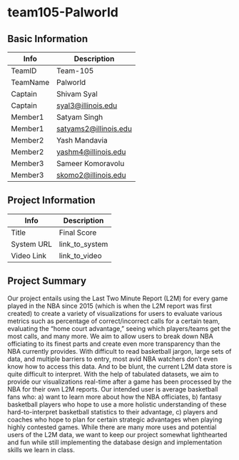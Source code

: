 # team105-Palworld

## Basic Information

|   Info      |        Description     |
| ----------- | ---------------------- |
| TeamID      |        Team-105        |
| TeamName    |         Palworld       |
| Captain     |       Shivam Syal      |
| Captain     |   syal3@illinois.edu   |
| Member1     |       Satyam Singh     |
| Member1     |  satyams2@illinois.edu |
| Member2     |      Yash Mandavia     |
| Member2     |  yashm4@illinois.edu   |
| Member3     |   Sameer Komoravolu    |
| Member3     |  skomo2@illinois.edu   |

## Project Information

|   Info      |        Description     |
| ----------- | ---------------------- |
|  Title      |       Final Score      |
| System URL  |      link_to_system    |
| Video Link  |      link_to_video     |

## Project Summary

Our project entails using the Last Two Minute Report (L2M) for every game played in the NBA since 2015 (which is when the L2M report was first created) to create a variety of visualizations for users to evaluate various metrics such as percentage of correct/incorrect calls for a certain team, evaluating the “home court advantage,” seeing which players/teams get the most calls, and many more. We aim to allow users to break down NBA officiating to its finest parts and create even more transparency than the NBA currently provides. With difficult to read basketball jargon, large sets of data, and multiple barriers to entry, most avid NBA watchers don’t even know how to access this data. And to be blunt, the current L2M data store is quite difficult to interpret. With the help of tabulated datasets, we aim to provide our visualizations real-time after a game has been processed by the NBA for their own L2M reports. 
Our intended user is average basketball fans who: a) want to learn more about how the NBA officiates, b) fantasy basketball players who hope to use a more holistic understanding of these hard-to-interpret basketball statistics to their advantage, c) players and coaches who hope to plan for certain strategic advantages when playing highly contested games. 
While there are many more uses and potential users of the L2M data, we want to keep our project somewhat lighthearted and fun while still implementing the database design and implementation skills we learn in class.
